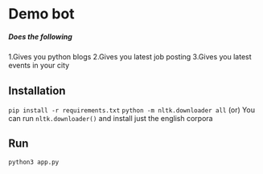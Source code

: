 # Demo bot
##### Does the following

1.Gives you python blogs
2.Gives you latest job posting
3.Gives you latest events in your city

## Installation
`pip install -r requirements.txt`
`python -m nltk.downloader all`
(or)
You can run `nltk.downloader()` and install just the english corpora

## Run  
`python3 app.py`
